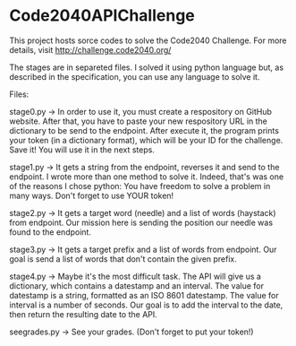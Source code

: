 Code2040APIChallenge
======================
This project hosts sorce codes to solve the Code2040 Challenge. 
For more details, visit http://challenge.code2040.org/

The stages are in separeted files. I solved it using python language 
but, as described in the specification, you can use any language 
to solve it. 

Files:

stage0.py -> In order to use it, you must create a respository on GitHub 
website. After that, you have to paste your new respository URL in the 
dictionary to be send to the endpoint. After execute it, the program 
prints your token (in a dictionary format), which will be your ID 
for the challenge. Save it! You will use it in the next steps. 

stage1.py -> It gets a string from the endpoint, reverses it and send
 to the endpoint. I wrote more than one method to solve it. Indeed, that's
 was one of the reasons I chose python: You have freedom to solve a problem 
 in many ways. Don't forget to use YOUR token!

stage2.py -> It gets a target word (needle) and a list of words (haystack) 
from endpoint. Our mission here is sending the position our needle was found
 to the endpoint.

stage3.py -> It gets a target prefix and a list of words from endpoint. 
Our goal is send a list of words that don't contain the given prefix.

stage4.py -> Maybe it's the most difficult task. The API will give us a dictionary,
which contains a datestamp and an interval. The value for datestamp is a 
string, formatted as an ISO 8601 datestamp. The value for interval is a 
number of seconds. Our goal is to add the interval to the date, then return 
the resulting date to the API.

seegrades.py -> See your grades. (Don't forget to put your token!)
